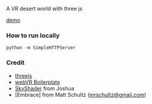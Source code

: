 A VR desert world with three js

[demo](http://wizztjh.github.io/desertVR/)

### How to run locally
`python -m SimpleHTTPServer`

### Credit
- [threejs](https://github.com/mrdoob/three.js/)
- [webVR Boilerplate](https://github.com/borismus/webvr-boilerplate)
- [SkyShader](http://threejs.org/examples/webgl_shaders_sky.html) from Joshua
- [Embrace] from Matt Schultz (mrschultz@gmail.com)
